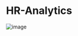 # HR-Analytics
![image](https://github.com/MadhunishaBala/HR-Analytics/assets/127708789/3ae5aaf9-0389-4e0d-9412-f88e82d8da24)
